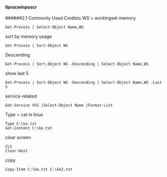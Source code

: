 #### llpracwinpsscr
######2.1 Commonly Used Cmdlets
WS = workingset memory
```
Get-Process | Select-Object Name,WS
```
sort by memory usage
```
Get-Process | Sort-Object WS
```
Descending
```
Get-Process | Sort-Object WS -Descending | Select-Object Name,WS
```
show last 5
```
Get-Process | Sort-Object WS -Descending | Select-Object Name,WS -Last 5
```

service-related
```
Get-Service VSS |Select-Object Name |Format-List
```
Type = cat in linux
```
Type C:\ke.txt
Get-Content C:\ke.txt
```
clear screen
```
CLS
Clear-Host
```
copy
```
Copy-Item C:\ke.txt C:\ke2.txt
```
